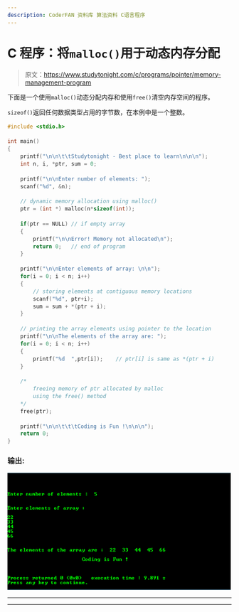 ```yaml
---
description: CoderFAN 资料库 算法资料 C语言程序
---
```


# C 程序：将`malloc()`用于动态内存分配

> 原文：<https://www.studytonight.com/c/programs/pointer/memory-management-program>

下面是一个使用`malloc()`动态分配内存和使用`free()`清空内存空间的程序。

`sizeof()`返回任何数据类型占用的字节数，在本例中是一个整数。

```cpp
#include <stdio.h>

int main()
{
    printf("\n\n\t\tStudytonight - Best place to learn\n\n\n");
    int n, i, *ptr, sum = 0;

    printf("\n\nEnter number of elements: ");
    scanf("%d", &n);

    // dynamic memory allocation using malloc()
    ptr = (int *) malloc(n*sizeof(int));

    if(ptr == NULL) // if empty array
    {
        printf("\n\nError! Memory not allocated\n");
        return 0;   // end of program
    }

    printf("\n\nEnter elements of array: \n\n");
    for(i = 0; i < n; i++)
    {
        // storing elements at contiguous memory locations
        scanf("%d", ptr+i);    
        sum = sum + *(ptr + i);
    }

    // printing the array elements using pointer to the location
    printf("\n\nThe elements of the array are: ");
    for(i = 0; i < n; i++)
    {
        printf("%d  ",ptr[i]);    // ptr[i] is same as *(ptr + i)
    }

    /* 
        freeing memory of ptr allocated by malloc 
        using the free() method
    */
    free(ptr);

    printf("\n\n\t\t\tCoding is Fun !\n\n\n");
    return 0;
}
```

### 输出:

![Basic Memory Management/allocation Program using malloc and free in c language](img/e96bad68bcfbe1918b158c39323f1025.png)

* * *

* * *